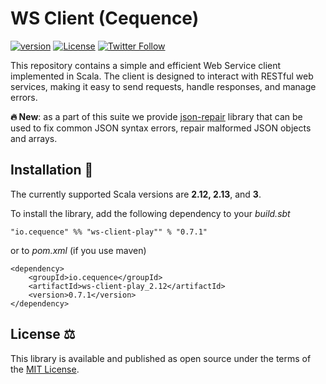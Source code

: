 # WS Client (Cequence)
[![version](https://img.shields.io/badge/version-0.7.1-green.svg)](https://cequence.io) [![License](https://img.shields.io/badge/License-MIT-lightgrey.svg)](https://opensource.org/licenses/MIT) [![Twitter Follow](https://img.shields.io/twitter/follow/cequence_io?style=social)](https://twitter.com/0xbnd)

This repository contains a simple and efficient Web Service client implemented in Scala. The client is designed to interact with RESTful web services, making it easy to send requests, handle responses, and manage errors.

**🔥 New**: as a part of this suite we provide [json-repair](./json-repair/README.md) library that can be used to fix common JSON syntax errors, repair malformed JSON objects and arrays.

## Installation 🚀

The currently supported Scala versions are **2.12, 2.13**, and **3**.

To install the library, add the following dependency to your *build.sbt*

```
"io.cequence" %% "ws-client-play"" % "0.7.1"
```

or to *pom.xml* (if you use maven)

```
<dependency>
    <groupId>io.cequence</groupId>
    <artifactId>ws-client-play_2.12</artifactId>
    <version>0.7.1</version>
</dependency>
```

## License ⚖️

This library is available and published as open source under the terms of the [MIT License](https://opensource.org/licenses/MIT).